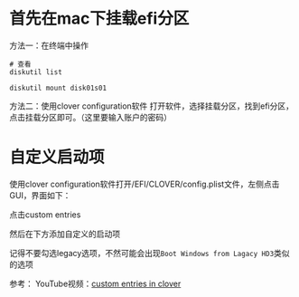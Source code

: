 # 首先在mac下挂载efi分区
方法一：在终端中操作
```
# 查看
diskutil list

diskutil mount disk01s01
```

方法二：使用clover configuration软件
打开软件，选择挂载分区，找到efi分区，点击挂载分区即可。（这里要输入账户的密码）

# 自定义启动项
使用clover configuration软件打开/EFI/CLOVER/config.plist文件，左侧点击GUI，界面如下：

点击custom entries

然后在下方添加自定义的启动项

记得不要勾选legacy选项，不然可能会出现`Boot Windows from Lagacy HD3`类似的选项

参考：
YouTube视频：[custom entries in clover](https://www.youtube.com/watch?v=waJeLVZwXUA&t=193s)
